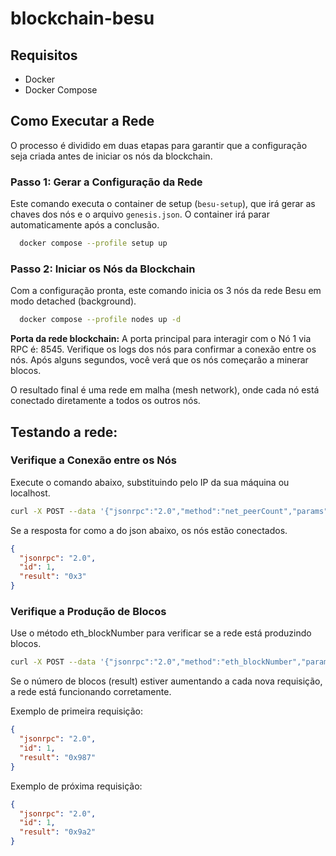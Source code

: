 # blockchain-besu

## Requisitos

* Docker
* Docker Compose


## Como Executar a Rede

O processo é dividido em duas etapas para garantir que a configuração seja criada antes de iniciar os nós da blockchain.


### Passo 1: Gerar a Configuração da Rede

Este comando executa o container de setup (`besu-setup`), que irá gerar as chaves dos nós e o arquivo `genesis.json`. O container irá parar automaticamente após a conclusão.

```bash
  docker compose --profile setup up
```

### Passo 2: Iniciar os Nós da Blockchain

Com a configuração pronta, este comando inicia os 3 nós da rede Besu em modo detached (background).

```bash
  docker compose --profile nodes up -d
```


**Porta da rede blockchain:**
A porta principal para interagir com o Nó 1 via RPC é: 8545. Verifique os logs dos nós para confirmar a conexão entre os nós. Após alguns segundos, você verá que os nós começarão a minerar blocos.

O resultado final é uma rede em malha (mesh network), onde cada nó está conectado diretamente a todos os outros nós. 


## Testando a rede:

### Verifique a Conexão entre os Nós

Execute o comando abaixo, substituindo <IP> pelo IP da sua máquina ou localhost.


```bash
curl -X POST --data '{"jsonrpc":"2.0","method":"net_peerCount","params":[],"id":1}' http://<IP>:8545
```


Se a resposta for como a do json abaixo, os nós estão conectados.

```json
{
  "jsonrpc": "2.0",
  "id": 1,
  "result": "0x3"
}
```

### Verifique a Produção de Blocos
Use o método eth_blockNumber para verificar se a rede está produzindo blocos.

```bash
curl -X POST --data '{"jsonrpc":"2.0","method":"eth_blockNumber","params":[],"id":1}' http://<IP>:8545
```

Se o número de blocos (result) estiver aumentando a cada nova requisição, a rede está funcionando corretamente.

Exemplo de primeira requisição:

```json
{
  "jsonrpc": "2.0",
  "id": 1,
  "result": "0x987"
}
```

Exemplo de próxima requisição:

```json
{
  "jsonrpc": "2.0",
  "id": 1,
  "result": "0x9a2"
}
```
